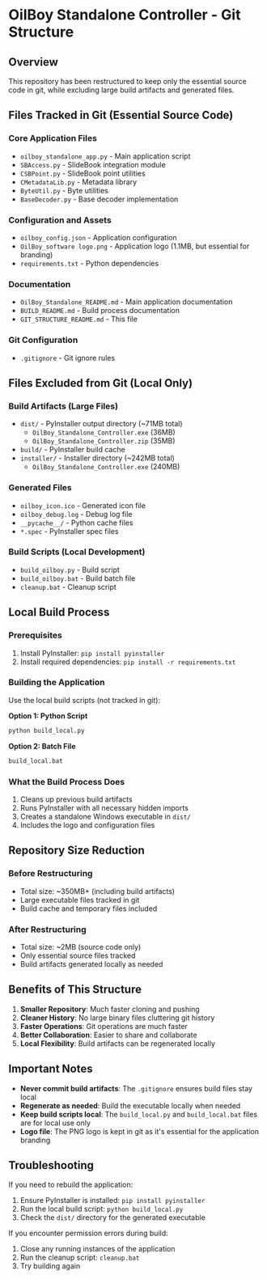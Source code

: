 # OilBoy Standalone Controller - Git Structure

## Overview
This repository has been restructured to keep only the essential source code in git, while excluding large build artifacts and generated files.

## Files Tracked in Git (Essential Source Code)

### Core Application Files
- `oilboy_standalone_app.py` - Main application script
- `SBAccess.py` - SlideBook integration module
- `CSBPoint.py` - SlideBook point utilities
- `CMetadataLib.py` - Metadata library
- `ByteUtil.py` - Byte utilities
- `BaseDecoder.py` - Base decoder implementation

### Configuration and Assets
- `oilboy_config.json` - Application configuration
- `OilBoy_software logo.png` - Application logo (1.1MB, but essential for branding)
- `requirements.txt` - Python dependencies

### Documentation
- `OilBoy_Standalone_README.md` - Main application documentation
- `BUILD_README.md` - Build process documentation
- `GIT_STRUCTURE_README.md` - This file

### Git Configuration
- `.gitignore` - Git ignore rules

## Files Excluded from Git (Local Only)

### Build Artifacts (Large Files)
- `dist/` - PyInstaller output directory (~71MB total)
  - `OilBoy_Standalone_Controller.exe` (36MB)
  - `OilBoy_Standalone_Controller.zip` (35MB)
- `build/` - PyInstaller build cache
- `installer/` - Installer directory (~242MB total)
  - `OilBoy_Standalone_Controller.exe` (240MB)

### Generated Files
- `oilboy_icon.ico` - Generated icon file
- `oilboy_debug.log` - Debug log file
- `__pycache__/` - Python cache files
- `*.spec` - PyInstaller spec files

### Build Scripts (Local Development)
- `build_oilboy.py` - Build script
- `build_oilboy.bat` - Build batch file
- `cleanup.bat` - Cleanup script

## Local Build Process

### Prerequisites
1. Install PyInstaller: `pip install pyinstaller`
2. Install required dependencies: `pip install -r requirements.txt`

### Building the Application
Use the local build scripts (not tracked in git):

**Option 1: Python Script**
```bash
python build_local.py
```

**Option 2: Batch File**
```bash
build_local.bat
```

### What the Build Process Does
1. Cleans up previous build artifacts
2. Runs PyInstaller with all necessary hidden imports
3. Creates a standalone Windows executable in `dist/`
4. Includes the logo and configuration files

## Repository Size Reduction

### Before Restructuring
- Total size: ~350MB+ (including build artifacts)
- Large executable files tracked in git
- Build cache and temporary files included

### After Restructuring
- Total size: ~2MB (source code only)
- Only essential source files tracked
- Build artifacts generated locally as needed

## Benefits of This Structure

1. **Smaller Repository**: Much faster cloning and pushing
2. **Cleaner History**: No large binary files cluttering git history
3. **Faster Operations**: Git operations are much faster
4. **Better Collaboration**: Easier to share and collaborate
5. **Local Flexibility**: Build artifacts can be regenerated locally

## Important Notes

- **Never commit build artifacts**: The `.gitignore` ensures build files stay local
- **Regenerate as needed**: Build the executable locally when needed
- **Keep build scripts local**: The `build_local.py` and `build_local.bat` files are for local use only
- **Logo file**: The PNG logo is kept in git as it's essential for the application branding

## Troubleshooting

If you need to rebuild the application:
1. Ensure PyInstaller is installed: `pip install pyinstaller`
2. Run the local build script: `python build_local.py`
3. Check the `dist/` directory for the generated executable

If you encounter permission errors during build:
1. Close any running instances of the application
2. Run the cleanup script: `cleanup.bat`
3. Try building again 